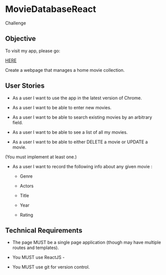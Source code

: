 # MovieDatabaseReact

Challenge

## Objective

To visit my app, please go: 

<a href="https://enigmatic-temple-91330.herokuapp.com">HERE</a>


Create a webpage that manages a home movie collection.



## User Stories



- As a user I want to use the app in the latest version of Chrome.

- As a user I want to be able to enter new movies.

- As a user I want to be able to search existing movies by an arbitrary field.

- As a user I want to be able to see a list of all my movies.

- As a user I want to be able to either DELETE a movie or UPDATE a movie.

 (You must implement at least one.)

- As a user I want to record the following info about any given movie :

   - Genre

   - Actors

   - Title

   - Year

   - Rating



## Technical Requirements



- The page MUST be a single page application (though may have multiple routes and templates).

- You MUST use ReactJS - 

- You MUST use git for version control.